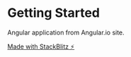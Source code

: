 # Getting Started
Angular application from Angular.io site.

[Made with StackBlitz ⚡️](https://stackblitz.com/edit/angular-rjqku6)